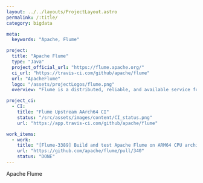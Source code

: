 ```yaml
---
layout: ../../layouts/ProjectLayout.astro
permalink: /:title/
category: bigdata

meta:
  keywords: "Apache, Flume"

project:
  title: "Apache Flume"
  type: "Java"
  project_official_url: "https://flume.apache.org/"
  ci_url: "https://travis-ci.com/github/apache/flume"
  url: "ApacheFlume"
  logo: "/assets/projectLogos/flume.png"
  overview: "Flume is a distributed, reliable, and available service for efficiently collecting, aggregating, and moving large amounts of log data. It has a simple and flexible architecture based on streaming data flows. It is robust and fault tolerant with tunable reliability mechanisms and many failover and recovery mechanisms. It uses a simple extensible data model that allows for online analytic application."

project_ci:
  - CI:
    title: "Flume Upstream AArch64 CI"
    status: "/src/assets/images/content/CI_status.png"
    url: "https://app.travis-ci.com/github/apache/flume"

work_items:
  - work:
    title: "[Flume-3389] Build and test Apache Flume on ARM64 CPU architecture"
    url: "https://github.com/apache/flume/pull/340"
    status: "DONE"
---
```


<p>Apache Flume</p>

